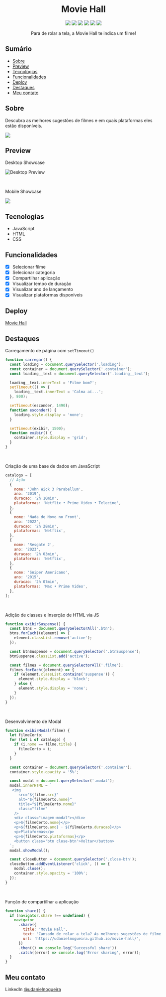 <div align="center">
  <h1>Movie Hall</h1>
  <img src="https://img.shields.io/github/languages/count/udanielnogueira/movie-hall">
  <img src="https://img.shields.io/github/languages/top/udanielnogueira/movie-hall">
  <img src="https://img.shields.io/github/languages/code-size/udanielnogueira/movie-hall">
  <img src="https://img.shields.io/github/last-commit/udanielnogueira/movie-hall">
  <img src="https://img.shields.io/github/deployments/udanielnogueira/movie-hall/github-pages">
  <img src="https://img.shields.io/badge/responsive-yes-ff69b4">
  <p>Para de rolar a tela, a Movie Hall te indica um filme!</p>
</div>

## Sumário

- [Sobre](#about)
- [Preview](#preview)
- [Tecnologias](#built-with)
- [Funcionalidades](#key-features)
- [Deploy](#deploy)
- [Destaques](#highlights)
- [Meu contato](#contact)

<h2 id="about">Sobre</h2>

Descubra as melhores sugestões de filmes e em quais plataformas eles estão disponíveis.

<img src="./assets/img/desktop-mockup.png">

<h2 id="preview">Preview</h2>

Desktop Showcase

![Desktop Preview](./assets/img/desktop-preview.png 'Desktop Preview')

<br>

Mobile Showcase

<img src="./assets/img/mobile-preview.png">

<h2 id="built-with">Tecnologias</h2>

- JavaScript
- HTML
- CSS

<h2 id="key-features">Funcionalidades</h2>

- [x] Selecionar filme
- [x] Selecionar categoria
- [x] Compartilhar aplicação
- [x] Visualizar tempo de duração
- [x] Visualizar ano de lançamento
- [x] Visualizar plataformas disponíveis

<h2 id="deploy">Deploy</h2>

[Movie Hall](https://movie-hall.vercel.app/)

<h2 id="highlights">Destaques</h2>

Carregamento de página com `setTimeout()`

```js
function carregar() {
  const loading = document.querySelector('.loading');
  const container = document.querySelector('.container');
  const loading__text = document.querySelector('.loading__text');

  loading__text.innerText = 'Filme bom?';
  setTimeout(() => {
    loading__text.innerText = 'Calma aí...';
  }, 800);

  setTimeout(esconder, 1490);
  function esconder() {
    loading.style.display = 'none';
  }

  setTimeout(exibir, 1500);
  function exibir() {
    container.style.display = 'grid';
  }
}
```

<br>

Criação de uma base de dados em JavaScript

```js
catalogo = [
  // Ação
  {
    nome: 'John Wick 3 Parabellum',
    ano: '2019',
    duracao: '2h 10min',
    plataformas: 'Netflix • Prime Video • Telecine',
  },
  {
    nome: 'Nada de Novo no Front',
    ano: '2022',
    duracao: '2h 28min',
    plataformas: 'Netflix',
  },
  {
    nome: 'Resgate 2',
    ano: '2023',
    duracao: '2h 03min',
    plataformas: 'Netflix',
  },
  {
    nome: 'Sniper Americano',
    ano: '2015',
    duracao: '2h 07min',
    plataformas: 'Max • Prime Video',
  },
];
```

<br>

Adição de classes e Inserção de HTML via JS

```js
function exibirSuspense() {
  const btns = document.querySelectorAll('.btn');
  btns.forEach((element) => {
    element.classList.remove('active');
  });

  const btnSuspense = document.querySelector('.btnSuspense');
  btnSuspense.classList.add('active');

  const filmes = document.querySelectorAll('.filme');
  filmes.forEach((element) => {
    if (element.classList.contains('suspense')) {
      element.style.display = 'block';
    } else {
      element.style.display = 'none';
    }
  });
}
```

<br>

Desenvolvimento de Modal

```js
function exibirModal(filme) {
  let filmeCerto;
  for (let i of catalogo) {
    if (i.nome == filme.title) {
      filmeCerto = i;
    }
  }

  const container = document.querySelector('.container');
  container.style.opacity = '5%';

  const modal = document.querySelector('.modal');
  modal.innerHTML = `
   <img
      src="${filme.src}"
      alt="${filmeCerto.nome}"
      title="${filmeCerto.nome}"
      class="filme"
    />
    <div class="imagem-modal"></div>
    <p>${filmeCerto.nome}</p>
    <p>${filmeCerto.ano} · ${filmeCerto.duracao}</p>
    <p>Plataformas</p>
    <p>${filmeCerto.plataformas}</p>
    <button class='btn close-btn'>Voltar</button>
  `;
  modal.showModal();

  const closeButton = document.querySelector('.close-btn');
  closeButton.addEventListener('click', () => {
    modal.close();
    container.style.opacity = '100%';
  });
}
```

<br>

Função de compartilhar a aplicação

```js
function share() {
  if (navigator.share !== undefined) {
    navigator
      .share({
        title: 'Movie Hall',
        text: 'Cansado de rolar a tela? As melhores sugestões de filme estão aqui! Acesse: ',
        url: 'https://udanielnogueira.github.io/movie-hall/',
      })
      .then(() => console.log('Successful share'))
      .catch((error) => console.log('Error sharing', error));
  }
}
```

<h2 id="contact">Meu contato</h2>

LinkedIn [@udanielnogueira](https://www.linkedin.com/in/udanielnogueira/)
